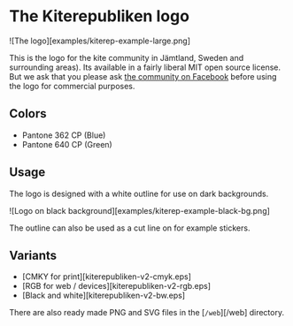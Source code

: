 # The Kiterepubliken logo

![The logo][examples/kiterep-example-large.png]

This is the logo for the kite community in Jämtland, Sweden and surrounding areas). Its available in a fairly liberal MIT open source license. But we ask that you please ask [the community on Facebook](https://www.facebook.com/groups/kiterepubliken/) before using the logo for commercial purposes.

## Colors
- Pantone 362 CP (Blue)
- Pantone 640 CP (Green)

## Usage
The logo is designed with a white outline for use on dark backgrounds.

![Logo on black background][examples/kiterep-example-black-bg.png]

The outline can also be used as a cut line on for example stickers.

## Variants
- [CMKY for print][kiterepubliken-v2-cmyk.eps]
- [RGB for web / devices][kiterepubliken-v2-rgb.eps]
- [Black and white][kiterepubliken-v2-bw.eps]

There are also ready made PNG and SVG files in the [`/web`][/web] directory.
